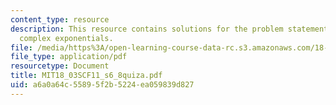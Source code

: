 ```yaml
---
content_type: resource
description: This resource contains solutions for the problem statements related to
  complex exponentials.
file: /media/https%3A/open-learning-course-data-rc.s3.amazonaws.com/18-03sc-differential-equations-fall-2011/a6a0a64c55895f2b5224ea059839d827_MIT18_03SCF11_s6_8quiza.pdf
file_type: application/pdf
resourcetype: Document
title: MIT18_03SCF11_s6_8quiza.pdf
uid: a6a0a64c-5589-5f2b-5224-ea059839d827
---
```

